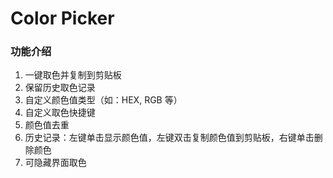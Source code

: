 # Color Picker

### 功能介绍
1. 一键取色并复制到剪贴板
2. 保留历史取色记录
3. 自定义颜色值类型（如：HEX, RGB 等）
4. 自定义取色快捷键
5. 颜色值去重
6. 历史记录：左键单击显示颜色值，左键双击复制颜色值到剪贴板，右键单击删除颜色
7. 可隐藏界面取色